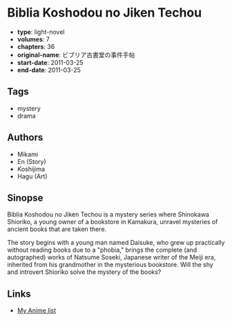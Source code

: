 # Biblia Koshodou no Jiken Techou

-   **type**: light-novel
-   **volumes**: 7
-   **chapters**: 36
-   **original-name**: ビブリア古書堂の事件手帖
-   **start-date**: 2011-03-25
-   **end-date**: 2011-03-25

## Tags

-   mystery
-   drama

## Authors

-   Mikami
-   En (Story)
-   Koshijima
-   Hagu (Art)

## Sinopse

Biblia Koshodou no Jiken Techou is a mystery series where Shinokawa Shioriko, a young owner of a bookstore in Kamakura, unravel mysteries of ancient books that are taken there.

The story begins with a young man named Daisuke, who grew up practically without reading books due to a "phobia," brings the complete (and autographed) works of Natsume Soseki, Japanese writer of the Meiji era, inherited from his grandmother in the mysterious bookstore. Will the shy and introvert Shioriko solve the mystery of the books?

## Links

-   [My Anime list](https://myanimelist.net/manga/37979/Biblia_Koshodou_no_Jiken_Techou)
